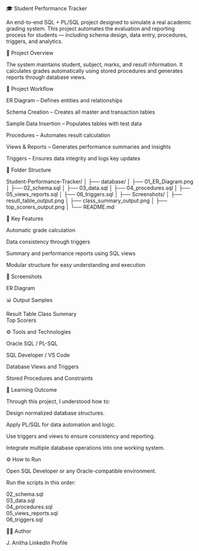 🎓 Student Performance Tracker

An end-to-end SQL + PL/SQL project designed to simulate a real academic grading system.
This project automates the evaluation and reporting process for students — including schema design, data entry, procedures, triggers, and analytics.

📘 Project Overview

The system maintains student, subject, marks, and result information.
It calculates grades automatically using stored procedures and generates reports through database views.

🧩 Project Workflow

ER Diagram – Defines entities and relationships

Schema Creation – Creates all master and transaction tables

Sample Data Insertion – Populates tables with test data

Procedures – Automates result calculation

Views & Reports – Generates performance summaries and insights

Triggers – Ensures data integrity and logs key updates

📁 Folder Structure

Student-Performance-Tracker/
│
├── database/
│   ├── 01_ER_Diagram.png
│   ├── 02_schema.sql
│   ├── 03_data.sql
│   ├── 04_procedures.sql
│   ├── 05_views_reports.sql
│   ├── 06_triggers.sql
│
├── Screenshots/
│   ├── result_table_output.png
│   ├── class_summary_output.png
│   ├── top_scorers_output.png
│
└── README.md

🧠 Key Features

Automatic grade calculation

Data consistency through triggers

Summary and performance reports using SQL views

Modular structure for easy understanding and execution

📸 Screenshots

ER Diagram

📊 Output Samples

Result Table 
Class Summary	
Top Scorers

⚙️ Tools and Technologies

 Oracle SQL / PL-SQL

 SQL Developer / VS Code

 Database Views and Triggers

 Stored Procedures and Constraints

 🎯 Learning Outcome

Through this project, I understood how to:

Design normalized database structures.

Apply PL/SQL for data automation and logic.

Use triggers and views to ensure consistency and reporting.

Integrate multiple database operations into one working system.

	
⚙️ How to Run

Open SQL Developer or any Oracle-compatible environment.

Run the scripts in this order:

02_schema.sql  
03_data.sql  
04_procedures.sql  
05_views_reports.sql  
06_triggers.sql


👩‍💻 Author

J. Anitha
LinkedIn Profile
